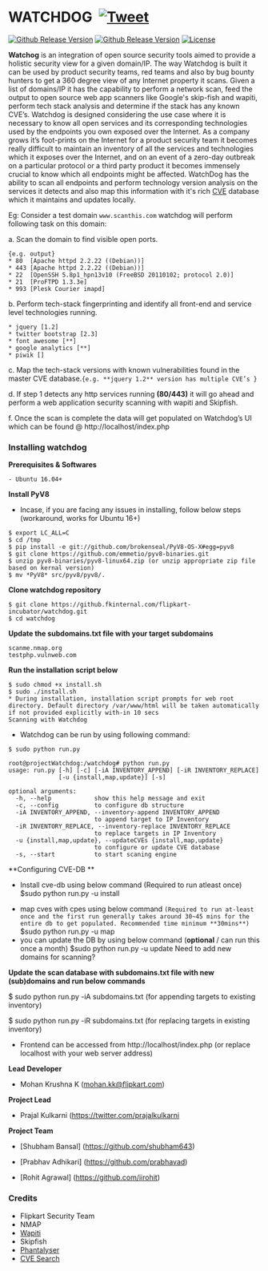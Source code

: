 # WATCHDOG &nbsp;[![Tweet](https://img.shields.io/twitter/url/http/shields.io.svg?style=social)](https://twitter.com/intent/tweet?text=WatchDog%20-%20An%20intelligent%20security%20scanner%20and%20a%20vulnerability%20Management%20Tool&url=https://github.com/flipkart-incubator/watchdog&via=prajalkulkarni&hashtags=security,infosec,productsecurity,bugbounty)

[![Github Release Version](https://img.shields.io/badge/release-V1.0-green.svg)](https://github.com/flipkart-incubator/watchdog)
[![Github Release Version](https://img.shields.io/badge/python-2.7-green.svg)](https://github.com/flipkart-incubator/watchdog)
[![License](https://img.shields.io/badge/License-Apache%202.0-green.svg)](https://github.com/flipkart-incubator/watchdog/blob/master/LICENSE)


**Watchog** is an integration of open source security tools aimed to provide a holistic security view for a given domain/IP. The way Watchdog is built it can be used by product security teams, red teams and also by bug bounty hunters to get a 360 degree view of any Internet property it scans. Given a list of domains/IP it has the capability to perform a network scan, feed the output to open source web app scanners like Google's skip-fish and wapiti, perform tech stack analysis and determine if the stack has any known CVE’s.
Watchdog is designed considering the use case where it is necessary to know all open services and its corresponding technologies used by the endpoints you own exposed over the Internet. As a company grows it’s foot-prints on the Internet for a product security team it becomes really difficult to maintain an inventory of all the services and technologies which it exposes over the Internet, and on an event of a zero-day outbreak on a particular protocol or a third party product it becomes immensely crucial to know which all endpoints might be affected. WatchDog has the ability to scan all endpoints and perform technology version analysis on the services it detects and also map this information with it's rich [CVE](https://github.com/cve-search/cve-search) database which it maintains and updates locally.

Eg: Consider a test domain ``www.scanthis.com`` 
watchdog will perform following task on this domain:

a. Scan the domain to find visible open ports. 
```
{e.g. output}
* 80  [Apache httpd 2.2.22 ((Debian))]
* 443 [Apache httpd 2.2.22 ((Debian))]
* 22  [OpenSSH 5.8p1_hpn13v10 (FreeBSD 20110102; protocol 2.0)]
* 21  [ProFTPD 1.3.3e]
* 993 [Plesk Courier imapd]
```
b. Perform tech-stack fingerprinting and identify all front-end and service level technologies running.
```
* jquery [1.2]
* twitter bootstrap [2.3]
* font awesome [**]
* google analytics [**]
* piwik []
```
c. Map the tech-stack versions with known vulnerabilities found in the master CVE database.``{e.g. **jquery 1.2** version has multiple CVE’s }``

d. If step 1 detects any http services running **(80/443)** it will go ahead and perform a web application security scanning with wapiti and Skipfish.

f. Once the scan is complete the data will get populated on Watchdog’s UI which can be found @ http://localhost/index.php

### Installing watchdog

**Prerequisites & Softwares**
```
- Ubuntu 16.04+
```
**Install PyV8**

- Incase, if you are facing any issues in installing, follow below steps (workaround, works for Ubuntu 16+)
```
$ export LC_ALL=C
$ cd /tmp
$ pip install -e git://github.com/brokenseal/PyV8-OS-X#egg=pyv8
$ git clone https://github.com/emmetio/pyv8-binaries.git
$ unzip pyv8-binaries/pyv8-linux64.zip (or unzip appropriate zip file based on kernal version)
$ mv *PyV8* src/pyv8/pyv8/.
```
**Clone watchdog repository**
```
$ git clone https://github.fkinternal.com/flipkart-incubator/watchdog.git
$ cd watchdog
```
**Update the subdomains.txt file with your target subdomains**
```e.g.:
scanme.nmap.org
testphp.vulnweb.com
  ```
**Run the installation script below**
```
$ sudo chmod +x install.sh
$ sudo ./install.sh
* During installation, installation script prompts for web root directory. Default directory /var/www/html will be taken automatically if not provided explicitly with-in 10 secs
Scanning with Watchdog
```
- Watchdog can be run by using following command:
```
$ sudo python run.py

root@projectWatchdog:/watchdog# python run.py
usage: run.py [-h] [-c] [-iA INVENTORY_APPEND] [-iR INVENTORY_REPLACE]
              [-u {install,map,update}] [-s]

optional arguments:
  -h, --help            show this help message and exit
  -c, --config          to configure db structure
  -iA INVENTORY_APPEND, --inventory-append INVENTORY_APPEND
                        to append target to IP Inventory
  -iR INVENTORY_REPLACE, --inventory-replace INVENTORY_REPLACE
                        to replace targets in IP Inventory
  -u {install,map,update}, --updateCVEs {install,map,update}
                        to configure or update CVE database
  -s, --start           to start scaning engine
```
**Configuring CVE-DB **

- Install cve-db using below command (Required to run atleast once)
$sudo python run.py -u install
* map cves with cpes using below command ``(Required to run at-least once and the first run generally takes around 30~45 mins for the entire db to get populated. Recommended time minimum **30mins**)``
$sudo python run.py -u map
* you can update the DB by using below command (**optional** / can run this once a month)
$sudo python run.py -u update
Need to add new domains for scanning?

**Update the scan database with subdomains.txt file with new (sub)domains and run below commands**

$ sudo python run.py -iA subdomains.txt (for appending targets to existing inventory)

$ sudo python run.py -iR subdomains.txt (for replacing targets in existing inventory)

* Frontend can be accessed from http://localhost/index.php (or replace localhost with your web server address)

**Lead Developer**

- Mohan Krushna K (mohan.kk@flipkart.com)

**Project Lead**

- Prajal Kulkarni (https://twitter.com/prajalkulkarni

**Project Team**

- [Shubham Bansal] (https://github.com/shubham643)

- [Prabhav Adhikari] (https://github.com/prabhavad)

- [Rohit Agrawal] (https://github.com/iirohit)

### Credits
- Flipkart Security Team
- NMAP
- [Wapiti](http://wapiti.sourceforge.net/)
- Skipfish
- [Phantalyser](https://github.com/mlconnor/phantalyzer)
- [CVE Search](https://github.com/cve-search/cve-search)
